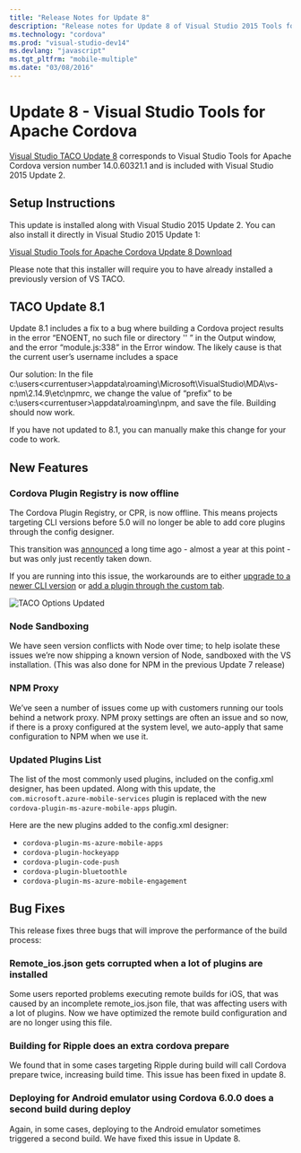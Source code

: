```yaml
---
title: "Release Notes for Update 8"
description: "Release notes for Update 8 of Visual Studio 2015 Tools for Apache Cordova"
ms.technology: "cordova"
ms.prod: "visual-studio-dev14"
ms.devlang: "javascript"
ms.tgt_pltfrm: "mobile-multiple"
ms.date: "03/08/2016"
---
```


# Update 8 - Visual Studio Tools for Apache Cordova

[Visual Studio TACO Update 8](https://docs.microsoft.com/visualstudio/cross-platform/tools-for-cordova/release-notes/release-update-8?view=toolsforcordova-2015) corresponds to Visual Studio Tools for Apache Cordova version number 14.0.60321.1 and is included with Visual Studio 2015 Update 2.

## Setup Instructions

This update is installed along with Visual Studio 2015 Update 2. You can also install it directly in Visual Studio 2015 Update 1:

[Visual Studio Tools for Apache Cordova Update 8 Download](http://go.microsoft.com/fwlink/?LinkId=761465)

Please note that this installer will require you to have already installed a previously version of VS TACO.

## TACO Update 8.1

Update 8.1 includes a fix to a bug where building a Cordova project results in the error “ENOENT, no such file or directory '' ” in the Output window, and the error “module.js:338” in the Error window. The likely cause is that the current user’s username includes a space

Our solution: In the file c:\users\<currentuser>\appdata\roaming\Microsoft\VisualStudio\MDA\vs-npm\2.14.9\etc\npmrc, we change the value of “prefix” to be c:\users\<currentuser>\appdata\roaming\npm, and save the file. Building should now work.

If you have not updated to 8.1, you can manually make this change for your code to work.

## New Features

### Cordova Plugin Registry is now offline

The Cordova Plugin Registry, or CPR, is now offline. This means projects targeting CLI versions before 5.0 will no longer be able to add core plugins through the config designer.

This transition was [announced](http://cordova.apache.org/announcements/2015/04/21/plugins-release-and-move-to-npm.html) a long time ago - almost a year at this point - but was only just recently taken down.

If you are running into this issue, the workarounds are to either [upgrade to a newer CLI version](https://docs.microsoft.com/visualstudio/cross-platform/tools-for-cordova/change-cordova-version/change-cli-version?view=toolsforcordova-2015) or [add a plugin through the custom tab](https://docs.microsoft.com/visualstudio/cross-platform/tools-for-cordova/take-further/using-plugins?view=toolsforcordova-2017#Custom).

![TACO Options Updated](media/release-update-8/npm-sandboxing-options.png)

### Node Sandboxing

We have seen version conflicts with Node over time; to help isolate these issues we’re now shipping a known version of Node, sandboxed with the VS installation. (This was also done for NPM in the previous Update 7 release)

### NPM Proxy

We’ve seen a number of issues come up with customers running our tools behind a network proxy. NPM proxy settings are often an issue and so now, if there is a proxy configured at the system level, we auto-apply that same configuration to NPM when we use it.

### Updated Plugins List

The list of the most commonly used plugins, included on the config.xml designer, has been updated. Along with this update, the `com.microsoft.azure-mobile-services` plugin is replaced with the new `cordova-plugin-ms-azure-mobile-apps` plugin.

Here are the new plugins added to the config.xml designer:

- `cordova-plugin-ms-azure-mobile-apps`
- `cordova-plugin-hockeyapp`
- `cordova-plugin-code-push`
- `cordova-plugin-bluetoothle`
- `cordova-plugin-ms-azure-mobile-engagement`

## Bug Fixes

This release fixes three bugs that will improve the performance of the build process:

### Remote_ios.json gets corrupted when a lot of plugins are installed

Some users reported problems executing remote builds for iOS, that was caused by an incomplete remote_ios.json file, that was affecting users with a lot of plugins. Now we have optimized the remote build configuration and  are no longer using this file.

### Building for Ripple does an extra cordova prepare

We found that in some cases targeting Ripple during build will call Cordova prepare twice, increasing build time. This issue has been fixed in update 8.

###  Deploying for Android emulator using Cordova 6.0.0 does a second build during deploy

Again, in some cases, deploying to the Android emulator sometimes triggered a second build. We have fixed this issue in Update 8.
